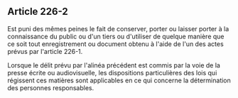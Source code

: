 Article 226-2
----
Est puni des mêmes peines le fait de conserver, porter ou laisser porter à la
connaissance du public ou d'un tiers ou d'utiliser de quelque manière que ce
soit tout enregistrement ou document obtenu à l'aide de l'un des actes prévus
par l'article 226-1.

Lorsque le délit prévu par l'alinéa précédent est commis par la voie de la
presse écrite ou audiovisuelle, les dispositions particulières des lois qui
régissent ces matières sont applicables en ce qui concerne la détermination des
personnes responsables.
